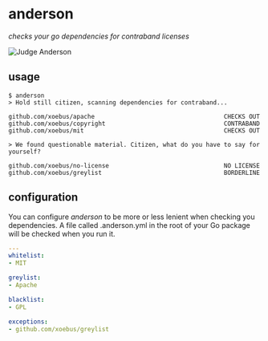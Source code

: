 # anderson

*checks your go dependencies for contraband licenses*

![Judge Anderson](http://www.scifibloggers.com/wp-content/uploads/dredd-2012.jpg)

## usage

```
$ anderson
> Hold still citizen, scanning dependencies for contraband...

github.com/xoebus/apache                                    CHECKS OUT
github.com/xoebus/copyright                                 CONTRABAND
github.com/xoebus/mit                                       CHECKS OUT

> We found questionable material. Citizen, what do you have to say for yourself?

github.com/xoebus/no-license                                NO LICENSE
github.com/xoebus/greylist                                  BORDERLINE
```

## configuration

You can configure *anderson* to be more or less lenient when checking you dependencies. A file called .anderson.yml in the root of your Go package will be checked when you run it.

``` yml
---
whitelist:
- MIT

greylist:
- Apache

blacklist:
- GPL

exceptions:
- github.com/xoebus/greylist
```
